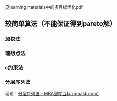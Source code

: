 见learning materials中的多目标优化pdf

## 较简单算法（不能保证得到pareto解）

### 加权法

### 理想点法

### ε约束法



### 分层序列法

理论：[分层序列法 - MBA智库百科 (mbalib.com)](https://wiki.mbalib.com/wiki/分层序列法)

